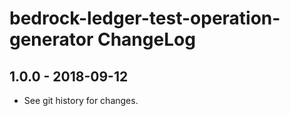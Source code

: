 # bedrock-ledger-test-operation-generator ChangeLog

## 1.0.0 - 2018-09-12

- See git history for changes.
